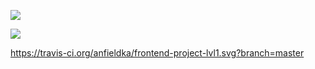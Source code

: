 <a href="https://codeclimate.com/github/anfieldka/frontend-project-lvl1/maintainability"><img src="https://api.codeclimate.com/v1/badges/b75937a2dc8eb984003a/maintainability" /></a>


<a href="https://codeclimate.com/github/anfieldka/frontend-project-lvl1/test_coverage"><img src="https://api.codeclimate.com/v1/badges/b75937a2dc8eb984003a/test_coverage" /></a>


https://travis-ci.org/anfieldka/frontend-project-lvl1.svg?branch=master
